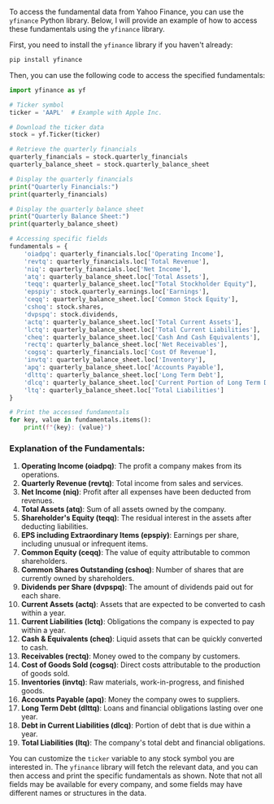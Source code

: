 To access the fundamental data from Yahoo Finance, you can use the `yfinance` Python library. Below, I will provide an example of how to access these fundamentals using the `yfinance` library.

First, you need to install the `yfinance` library if you haven't already:

```sh
pip install yfinance
```

Then, you can use the following code to access the specified fundamentals:

```python
import yfinance as yf

# Ticker symbol
ticker = 'AAPL'  # Example with Apple Inc.

# Download the ticker data
stock = yf.Ticker(ticker)

# Retrieve the quarterly financials
quarterly_financials = stock.quarterly_financials
quarterly_balance_sheet = stock.quarterly_balance_sheet

# Display the quarterly financials
print("Quarterly Financials:")
print(quarterly_financials)

# Display the quarterly balance sheet
print("Quarterly Balance Sheet:")
print(quarterly_balance_sheet)

# Accessing specific fields
fundamentals = {
    'oiadpq': quarterly_financials.loc['Operating Income'],
    'revtq': quarterly_financials.loc['Total Revenue'],
    'niq': quarterly_financials.loc['Net Income'],
    'atq': quarterly_balance_sheet.loc['Total Assets'],
    'teqq': quarterly_balance_sheet.loc["Total Stockholder Equity"],
    'epspiy': stock.quarterly_earnings.loc['Earnings'],
    'ceqq': quarterly_balance_sheet.loc['Common Stock Equity'],
    'cshoq': stock.shares,
    'dvpspq': stock.dividends,
    'actq': quarterly_balance_sheet.loc['Total Current Assets'],
    'lctq': quarterly_balance_sheet.loc['Total Current Liabilities'],
    'cheq': quarterly_balance_sheet.loc['Cash And Cash Equivalents'],
    'rectq': quarterly_balance_sheet.loc['Net Receivables'],
    'cogsq': quarterly_financials.loc['Cost Of Revenue'],
    'invtq': quarterly_balance_sheet.loc['Inventory'],
    'apq': quarterly_balance_sheet.loc['Accounts Payable'],
    'dlttq': quarterly_balance_sheet.loc['Long Term Debt'],
    'dlcq': quarterly_balance_sheet.loc['Current Portion of Long Term Debt'],
    'ltq': quarterly_balance_sheet.loc['Total Liabilities']
}

# Print the accessed fundamentals
for key, value in fundamentals.items():
    print(f"{key}: {value}")

```

### Explanation of the Fundamentals:

1. **Operating Income (oiadpq)**: The profit a company makes from its operations.
2. **Quarterly Revenue (revtq)**: Total income from sales and services.
3. **Net Income (niq)**: Profit after all expenses have been deducted from revenues.
4. **Total Assets (atq)**: Sum of all assets owned by the company.
5. **Shareholder's Equity (teqq)**: The residual interest in the assets after deducting liabilities.
6. **EPS including Extraordinary Items (epspiy)**: Earnings per share, including unusual or infrequent items.
7. **Common Equity (ceqq)**: The value of equity attributable to common shareholders.
8. **Common Shares Outstanding (cshoq)**: Number of shares that are currently owned by shareholders.
9. **Dividends per Share (dvpspq)**: The amount of dividends paid out for each share.
10. **Current Assets (actq)**: Assets that are expected to be converted to cash within a year.
11. **Current Liabilities (lctq)**: Obligations the company is expected to pay within a year.
12. **Cash & Equivalents (cheq)**: Liquid assets that can be quickly converted to cash.
13. **Receivables (rectq)**: Money owed to the company by customers.
14. **Cost of Goods Sold (cogsq)**: Direct costs attributable to the production of goods sold.
15. **Inventories (invtq)**: Raw materials, work-in-progress, and finished goods.
16. **Accounts Payable (apq)**: Money the company owes to suppliers.
17. **Long Term Debt (dlttq)**: Loans and financial obligations lasting over one year.
18. **Debt in Current Liabilities (dlcq)**: Portion of debt that is due within a year.
19. **Total Liabilities (ltq)**: The company's total debt and financial obligations.

You can customize the `ticker` variable to any stock symbol you are interested in. The `yfinance` library will fetch the relevant data, and you can then access and print the specific fundamentals as shown. Note that not all fields may be available for every company, and some fields may have different names or structures in the data.